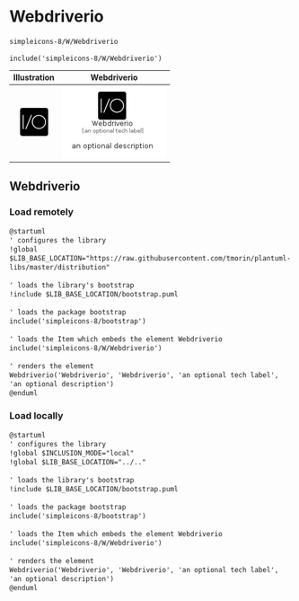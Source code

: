 # Webdriverio


```text
simpleicons-8/W/Webdriverio
```

```text
include('simpleicons-8/W/Webdriverio')
```



| Illustration | Webdriverio |
| :---: | :---: |
| ![illustration for Illustration](../../simpleicons-8/W/Webdriverio.png) | ![illustration for Webdriverio](../../simpleicons-8/W/Webdriverio.Local.png) |




## Webdriverio

### Load remotely
```plantuml
@startuml
' configures the library
!global $LIB_BASE_LOCATION="https://raw.githubusercontent.com/tmorin/plantuml-libs/master/distribution"

' loads the library's bootstrap
!include $LIB_BASE_LOCATION/bootstrap.puml

' loads the package bootstrap
include('simpleicons-8/bootstrap')

' loads the Item which embeds the element Webdriverio
include('simpleicons-8/W/Webdriverio')

' renders the element
Webdriverio('Webdriverio', 'Webdriverio', 'an optional tech label', 'an optional description')
@enduml
```

### Load locally
```plantuml
@startuml
' configures the library
!global $INCLUSION_MODE="local"
!global $LIB_BASE_LOCATION="../.."

' loads the library's bootstrap
!include $LIB_BASE_LOCATION/bootstrap.puml

' loads the package bootstrap
include('simpleicons-8/bootstrap')

' loads the Item which embeds the element Webdriverio
include('simpleicons-8/W/Webdriverio')

' renders the element
Webdriverio('Webdriverio', 'Webdriverio', 'an optional tech label', 'an optional description')
@enduml
```


